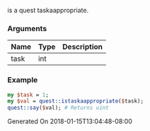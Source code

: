 is a quest taskaappropriate.
### Arguments
**Name**|**Type**|**Description**
:---|:---|:---
task|int|

### Example

```perl
my $task = 1;
my $val = quest::istaskaappropriate($task);
quest::say($val); # Returns uint
```


Generated On 2018-01-15T13:04:48-08:00